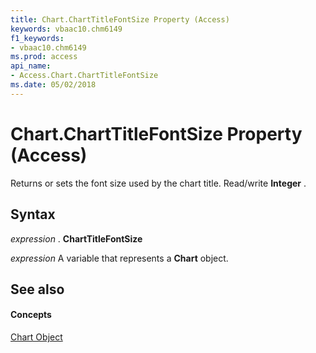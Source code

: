 ```yaml
---
title: Chart.ChartTitleFontSize Property (Access)
keywords: vbaac10.chm6149
f1_keywords:
- vbaac10.chm6149
ms.prod: access
api_name:
- Access.Chart.ChartTitleFontSize
ms.date: 05/02/2018
---
```



# Chart.ChartTitleFontSize Property (Access)

Returns or sets the font size used by the chart title. Read/write **Integer** .


## Syntax

 _expression_ . **ChartTitleFontSize**

 _expression_ A variable that represents a **Chart** object.


## See also


#### Concepts


[Chart Object](chart-object-access.md)